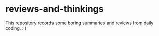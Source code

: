 # reviews-and-thinkings

This repository records some boring summaries and reviews from daily coding. 
: )

